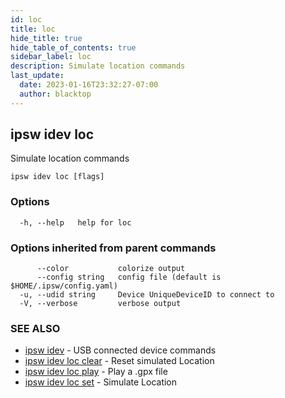 ```yaml
---
id: loc
title: loc
hide_title: true
hide_table_of_contents: true
sidebar_label: loc
description: Simulate location commands
last_update:
  date: 2023-01-16T23:32:27-07:00
  author: blacktop
---
```

## ipsw idev loc

Simulate location commands

```
ipsw idev loc [flags]
```

### Options

```
  -h, --help   help for loc
```

### Options inherited from parent commands

```
      --color           colorize output
      --config string   config file (default is $HOME/.ipsw/config.yaml)
  -u, --udid string     Device UniqueDeviceID to connect to
  -V, --verbose         verbose output
```

### SEE ALSO

* [ipsw idev](/docs/cli/ipsw/idev)	 - USB connected device commands
* [ipsw idev loc clear](/docs/cli/ipsw/idev/loc/clear)	 - Reset simulated Location
* [ipsw idev loc play](/docs/cli/ipsw/idev/loc/play)	 - Play a .gpx file
* [ipsw idev loc set](/docs/cli/ipsw/idev/loc/set)	 - Simulate Location

